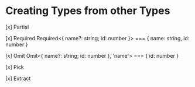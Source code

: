 # Creating Types from other Types

[x] Partial

[x] Required
  Required<{ name?: string; id: number }> === { name: string, id: number }

[x] Omit
  Omit<{ name?: string; id: number }, 'name'> === { id: number }

[x] Pick


[x] Extract
